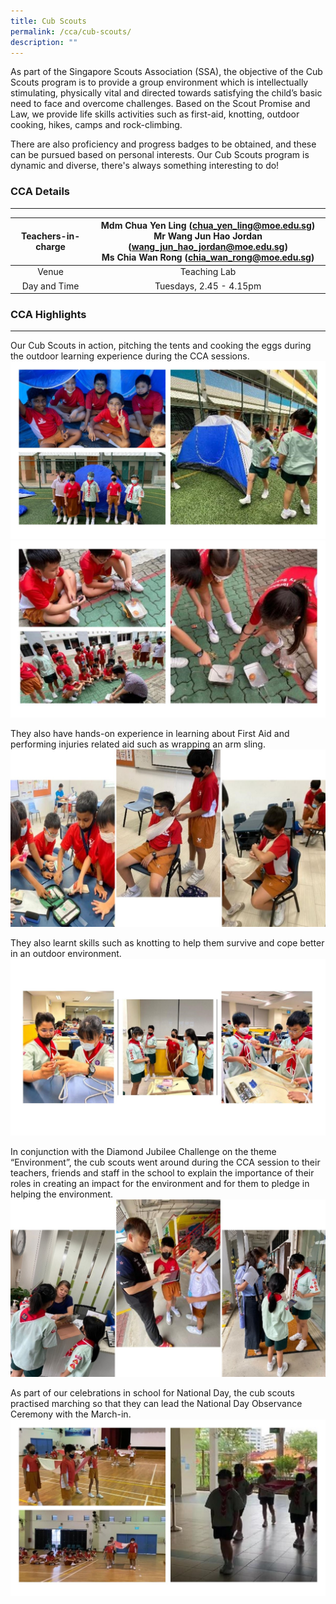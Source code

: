 ```yaml
---
title: Cub Scouts
permalink: /cca/cub-scouts/
description: ""
---
```

As part of the Singapore Scouts Association (SSA), the objective of the Cub Scouts program is to provide a group environment which is intellectually stimulating, physically vital and directed towards satisfying the child’s basic need to face and overcome challenges. Based on the Scout Promise and Law, we provide life skills activities such as first-aid, knotting, outdoor cooking, hikes, camps and rock-climbing.

  

There are also proficiency and progress badges to be obtained, and these can be pursued based on personal interests. Our Cub Scouts program is dynamic and diverse, there's always something interesting to do!

### CCA Details
-----------

  

| Teachers-in-charge  | Mdm Chua Yen Ling (chua_yen_ling@moe.edu.sg) <br> Mr Wang Jun Hao Jordan (wang_jun_hao_jordan@moe.edu.sg) <br> Ms Chia Wan Rong (chia_wan_rong@moe.edu.sg)   |
|:---:|:---:|
| Venue | Teaching Lab |
| Day and Time | Tuesdays, 2.45 - 4.15pm |

  

### CCA Highlights
----------

Our Cub Scouts in action,  pitching the tents and cooking the eggs during the outdoor learning experience during the CCA sessions.
![](/images/scouts%201%202023.JPG)
![](/images/scouts%202%202023.JPG)

They also have hands-on experience in learning about First Aid and performing injuries related aid such as wrapping an arm sling.
![](/images/scouts%203%202023.JPG)


They also learnt skills such as knotting to help them survive and cope better in an outdoor environment.
![](/images/scouts%204%202023.JPG)

In conjunction with the Diamond Jubilee Challenge on the theme “Environment”, the cub scouts went around during the CCA session to their teachers, friends and staff in the school to explain the importance of their roles in creating an impact for the environment and for them to pledge in helping the environment. 
![](/images/scouts%205%202023.JPG)

As part of our celebrations in school for National Day, the cub scouts practised marching so that they can lead the National Day Observance Ceremony with the March-in.
![](/images/scouts%206%202023.JPG)
